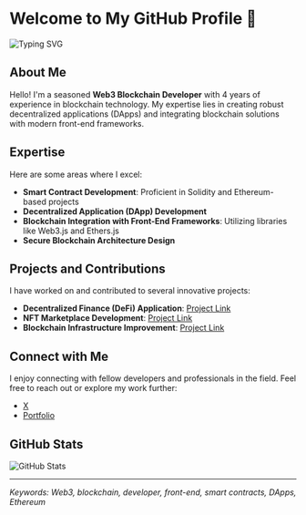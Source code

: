 # Welcome to My GitHub Profile 👋

![Typing SVG](https://readme-typing-svg.herokuapp.com?font=Jetbrains+mono&size=30&duration=3000&color=33FF33&center=true&vCenter=true&width=435&lines=Web3+Blockchain+Developer;Front-End+Development+Enthusiast)

## About Me

Hello! I'm a seasoned **Web3 Blockchain Developer** with 4 years of experience in blockchain technology. My expertise lies in creating robust decentralized applications (DApps) and integrating blockchain solutions with modern front-end frameworks.

## Expertise

Here are some areas where I excel:

- **Smart Contract Development**: Proficient in Solidity and Ethereum-based projects
- **Decentralized Application (DApp) Development**
- **Blockchain Integration with Front-End Frameworks**: Utilizing libraries like Web3.js and Ethers.js
- **Secure Blockchain Architecture Design**

## Projects and Contributions

I have worked on and contributed to several innovative projects:

- **Decentralized Finance (DeFi) Application**: [Project Link](https://github.com/lendon1114/pump.fun-frontend)
- **NFT Marketplace Development**: [Project Link](https://github.com/Lendon-B/LOGARITHM-GAMES-MintNFT)
- **Blockchain Infrastructure Improvement**: [Project Link](https://github.com/Lendon-B/superduck-painter)

## Connect with Me

I enjoy connecting with fellow developers and professionals in the field. Feel free to reach out or explore my work further:

- [X](https://x.com/lendon1114)
- [Portfolio](https://lendon-dev-profile.vercel.app)

## GitHub Stats

![GitHub Stats](https://github-profile-summary-cards.vercel.app/api/cards/profile-details?username=[YourGitHub]&theme=github_dark)

---

*Keywords: Web3, blockchain, developer, front-end, smart contracts, DApps, Ethereum*

